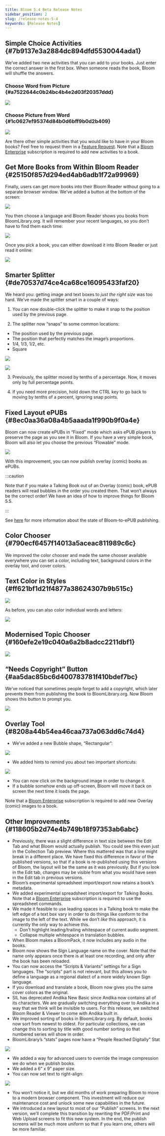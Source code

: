 ```yaml
---
title: Bloom 5.4 Beta Release Notes
sidebar_position: 2
slug: /release-notes-5-4
keywords: [Release Notes]
---
```




## Simple Choice Activities {#7b9137e3a2884dc894dfd5530044ada1}


We’ve added two new activities that you can add to your books. Just enter the correct answer in the first box. When someone reads the book, Bloom will shuffle the answers.


### Choose Word from Picture {#a7522644c0b24bc4b4e2d03f20357ddd}


![](./170924698.png)


### Choose Picture from Word {#1c0627ef95374d84b0d6bff9b0d2b409}


![](./261441133.png)


Are there other simple activities that you would like to have in your Bloom books? Feel free to request them in a [Feature Request](https://community.software.sil.org/c/bloom/featurerequests/16).  Note that a [Bloom Enterprise](https://bloomlibrary.org/page/create/page/feature-matrix) subscription is required to add new activities to a book.


## Get More Books from Within Bloom Reader {#25150f857d294ed4ab6adb1f72a99969}


<div class='notion-row'>
<div class='notion-column' style={{width: 'calc((100% - (min(32px, 4vw) * 1)) * 0.5)'}}>

Finally, users can get more books into their Bloom Reader without going to a separate browser window. We’ve added a button at the bottom of the screen:

</div><div className='notion-spacer' />

<div class='notion-column' style={{width: 'calc((100% - (min(32px, 4vw) * 1)) * 0.5)'}}>

![](./1308884199.png)

</div><div className='notion-spacer' />
</div>


<div class='notion-row'>
<div class='notion-column' style={{width: 'calc((100% - (min(32px, 4vw) * 1)) * 0.5)'}}>

You then choose a language and Bloom Reader shows you books from BloomLibrary.org. It will remember your recent languages, so you don’t have to find them each time:

</div><div className='notion-spacer' />

<div class='notion-column' style={{width: 'calc((100% - (min(32px, 4vw) * 1)) * 0.5)'}}>

![](./1680403519.png)

</div><div className='notion-spacer' />
</div>


<div class='notion-row'>
<div class='notion-column' style={{width: 'calc((100% - (min(32px, 4vw) * 1)) * 0.5)'}}>

Once you pick a book, you can either download it into Bloom Reader or just read it online:

</div><div className='notion-spacer' />

<div class='notion-column' style={{width: 'calc((100% - (min(32px, 4vw) * 1)) * 0.5)'}}>

![](./541668660.png)

</div><div className='notion-spacer' />
</div>


## Smarter Splitter {#de70537d74ce4ca68ce16095433faf20}


We heard you: getting image and text boxes to _just the right size_ was too hard. We’ve made the splitter smart in a couple of ways:


1) You can now double-click the splitter to make it snap to the position used by the previous page.


2) The splitter now “snaps” to some common locations:

- The position used by the previous page.
- The position that perfectly matches the image’s proportions.
- 1/4, 1/3, 1/2, etc.
- Square

<div class='notion-row'>
<div class='notion-column' style={{width: 'calc((100% - (min(32px, 4vw) * 1)) * 0.5000000000000001)'}}>

![](./1834670900.png)

</div><div className='notion-spacer' />

<div class='notion-column' style={{width: 'calc((100% - (min(32px, 4vw) * 1)) * 0.5)'}}>

![](./183553286.png)

</div><div className='notion-spacer' />
</div>


3) Previously, the splitter moved by tenths of a percentage. Now, it moves only by full percentage points.


4) If you need more precision, hold down the CTRL key to go back to moving by tenths of a percent, ignoring snap points.


## Fixed Layout ePUBs {#8ec0aa36a08a4b5aaada1f990b9f0a4e}


<div class='notion-row'>
<div class='notion-column' style={{width: 'calc((100% - (min(32px, 4vw) * 1)) * 0.5)'}}>

Bloom can now create ePUBs in “Fixed” mode which asks ePUB players to preserve the page as you see it in Bloom. If you have a very simple book, Bloom will also let you choose the previous “Flowable” mode.

</div><div className='notion-spacer' />

<div class='notion-column' style={{width: 'calc((100% - (min(32px, 4vw) * 1)) * 0.5)'}}>

![](./330307146.png)

</div><div className='notion-spacer' />
</div>


With this improvement, you can now publish overlay (comic) books as ePUBs.


:::caution

Note that if you make a Talking Book out of an Overlay (comic) book, ePUB readers will read bubbles in the order you created them. That won’t always be the correct order! We have an idea of how to improve things for Bloom 5.5.

:::




See [here](https://docs.bloomlibrary.org/ePUB-notes) for more information about the state of Bloom-to-ePUB publishing.


## Color Chooser {#790ecf6457f14013a5aceac811989c6c}


We improved the color chooser and made the same chooser available everywhere you can set a color, including text, background colors in the overlay tool, and cover colors.


## Text Color in Styles {#ff621bf1d21f4877a38624307b9b515c}


![](./1015538185.png)


As before, you can also color individual words and letters:


![](./2003208278.png)


## Modernised Topic Chooser {#160efe2e19c040a6a2b8adcc2211dbf1}


![](./235385131.png)


## “Needs Copyright” Button {#aa5dac85bc6d400783781f410bdef7bc}


We’ve noticed that sometimes people forget to add a copyright, which later prevents them from publishing the book to BloomLibrary.org. Now Bloom shows this button to prompt you.


![](./1447067824.png)






## Overlay Tool {#8208a44b54ea46caa737a063dd6c74d4}

- We’ve added a new Bubble shape, “Rectangular”:

![](./889566377.png)

- We added hints to remind you about two important shortcuts:

![](./1881105189.png)

- You can now click on the background image in order to change it.
- If a bubble somehow ends up off-screen, Bloom will move it back on screen the next time it loads the page.

Note that a [Bloom Enterprise](https://bloomlibrary.org/page/create/page/feature-matrix) subscription is required to add new Overlay (comic) images to a book.


## Other Improvements {#118605b2d74e4b749b18f97353ab6abc}

- Previously, there was a slight difference in text size between the Edit Tab and what Bloom would actually publish. You could see this even just in the Collection Tab preview. Where this mattered was that a line might break in a different place. We have fixed this difference in favor of the published versions,  so that if a book is re-published using this versions of Bloom, the layout will be the same as it was previously. But if you look in the Edit tab, changes may be visible from what you would have seen in the Edit tab in previous versions.
- Bloom’s experimental spreadsheet import/export now retains a book’s metadata.
- We added experimental spreadsheet import/export for Talking Books. Note that a [Bloom Enterprise](https://bloomlibrary.org/page/create/page/feature-matrix) subscription is required to use the spreadsheet commands.
- We made it feasible to use leading spaces in a Talking book to make the left edge of a text box vary in order to do things like conform to the image to the left of the text. While we don’t _like_ this approach, it is currently the only way to achieve this.
	- Don't highlight leading/trailing whitespace of current audio segment.
	- Collapse multiple whitespace in translation bubbles.
- When Bloom makes a BloomPack, it now includes any audio in the books.
- Bloom now shows the Sign Language name on the cover. Note that the name only appears once there is at least one recording, and only after the book has been reloaded.
- You can now access the “Scripts & Variants” settings for a Sign languages. The “scripts” part is not relevant, but this allows you to define a language as a regional dialect of a more widely known Sign language.
- If you download and translate a book, Bloom now gives you the same cover colors as the original.
- SIL has deprecated Andika New Basic since Andika now contains all of its characters. We are gradually switching everything over to Andika in a way that we think will be invisible to users. For this release, we switched Bloom Reader & Viewer to come with Andika built in.
- We improved sorting of books in BloomLibrary.org. By default, books now sort from newest to oldest. For particular collections, we can change this to sorting by title with good number sorting so that numbered series will show in order.
- BloomLibrary’s “stats” pages now have a “People Reached Digitally” Stat

![](./1856758316.png)

- We added a way for advanced users to override the image compression we do when we publish books.
- We added a 6” x 9” paper size.
- You can now set text to right-align:

![](./640784881.png)

- You won’t notice it, but we did months of work preparing Bloom to move to a modern browser component. This investment will reduce our maintenance cost and unlock some new capabilities in the future.
- We introduced a new layout to most of our “Publish” screens. In the next version, we’ll complete this transition by rewriting the PDF/Print and Web Upload screens to fit this new system. In the end, the publish screens will be much more uniform so that if you learn one, others will be more familiar.
